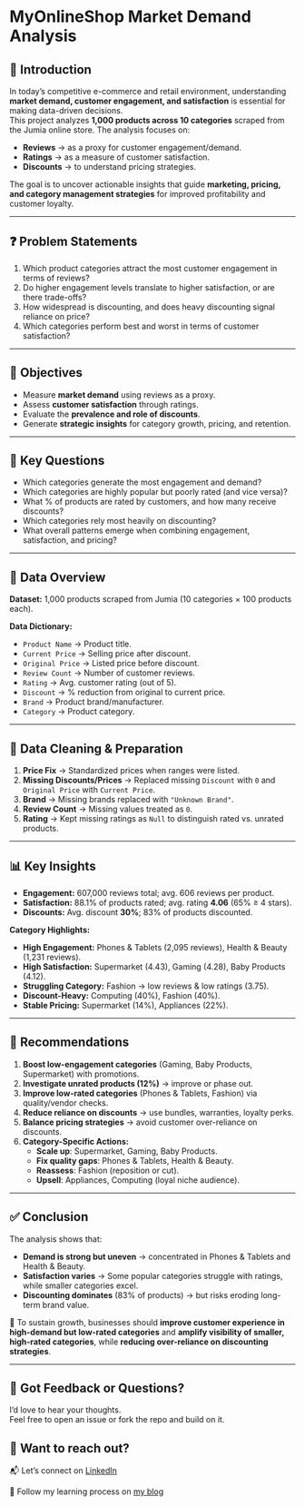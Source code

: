 # MyOnlineShop Market Demand Analysis


## 📌 Introduction  
In today’s competitive e-commerce and retail environment, understanding **market demand, customer engagement, and satisfaction** is essential for making data-driven decisions.  
This project analyzes **1,000 products across 10 categories** scraped from the Jumia online store. The analysis focuses on:  

- **Reviews** → as a proxy for customer engagement/demand.  
- **Ratings** → as a measure of customer satisfaction.  
- **Discounts** → to understand pricing strategies.  

The goal is to uncover actionable insights that guide **marketing, pricing, and category management strategies** for improved profitability and customer loyalty.

---

## ❓ Problem Statements  
1. Which product categories attract the most customer engagement in terms of reviews?  
2. Do higher engagement levels translate to higher satisfaction, or are there trade-offs?  
3. How widespread is discounting, and does heavy discounting signal reliance on price?  
4. Which categories perform best and worst in terms of customer satisfaction?  

---

## 🎯 Objectives  
- Measure **market demand** using reviews as a proxy.  
- Assess **customer satisfaction** through ratings.  
- Evaluate the **prevalence and role of discounts**.  
- Generate **strategic insights** for category growth, pricing, and retention.  

---

## 🔑 Key Questions  
- Which categories generate the most engagement and demand?  
- Which categories are highly popular but poorly rated (and vice versa)?  
- What % of products are rated by customers, and how many receive discounts?  
- Which categories rely most heavily on discounting?  
- What overall patterns emerge when combining engagement, satisfaction, and pricing?  

---

## 📂 Data Overview  
**Dataset:** 1,000 products scraped from Jumia (10 categories × 100 products each).  

**Data Dictionary:**  
- `Product Name` → Product title.  
- `Current Price` → Selling price after discount.  
- `Original Price` → Listed price before discount.  
- `Review Count` → Number of customer reviews.  
- `Rating` → Avg. customer rating (out of 5).  
- `Discount` → % reduction from original to current price.  
- `Brand` → Product brand/manufacturer.  
- `Category` → Product category.  

---

## 🧹 Data Cleaning & Preparation  
1. **Price Fix** → Standardized prices when ranges were listed.  
2. **Missing Discounts/Prices** → Replaced missing `Discount` with `0` and `Original Price` with `Current Price`.  
3. **Brand** → Missing brands replaced with `"Unknown Brand"`.  
4. **Review Count** → Missing values treated as `0`.  
5. **Rating** → Kept missing ratings as `Null` to distinguish rated vs. unrated products.  

---

## 📊 Key Insights  
- **Engagement:** 607,000 reviews total; avg. 606 reviews per product.  
- **Satisfaction:** 88.1% of products rated; avg. rating **4.06** (65% ≥ 4 stars).  
- **Discounts:** Avg. discount **30%**; 83% of products discounted.  

**Category Highlights:**  
- **High Engagement:** Phones & Tablets (2,095 reviews), Health & Beauty (1,231 reviews).  
- **High Satisfaction:** Supermarket (4.43), Gaming (4.28), Baby Products (4.12).  
- **Struggling Category:** Fashion → low reviews & low ratings (3.75).  
- **Discount-Heavy:** Computing (40%), Fashion (40%).  
- **Stable Pricing:** Supermarket (14%), Appliances (22%).  

---

## 📝 Recommendations  
1. **Boost low-engagement categories** (Gaming, Baby Products, Supermarket) with promotions.  
2. **Investigate unrated products (12%)** → improve or phase out.  
3. **Improve low-rated categories** (Phones & Tablets, Fashion) via quality/vendor checks.  
4. **Reduce reliance on discounts** → use bundles, warranties, loyalty perks.  
5. **Balance pricing strategies** → avoid customer over-reliance on discounts.  
6. **Category-Specific Actions:**  
   - **Scale up**: Supermarket, Gaming, Baby Products.  
   - **Fix quality gaps**: Phones & Tablets, Health & Beauty.  
   - **Reassess**: Fashion (reposition or cut).  
   - **Upsell**: Appliances, Computing (loyal niche audience).  

---

## ✅ Conclusion  
The analysis shows that:  
- **Demand is strong but uneven** → concentrated in Phones & Tablets and Health & Beauty.  
- **Satisfaction varies** → Some popular categories struggle with ratings, while smaller categories excel.  
- **Discounting dominates** (83% of products) → but risks eroding long-term brand value.  

📌 To sustain growth, businesses should **improve customer experience in high-demand but low-rated categories** and **amplify visibility of smaller, high-rated categories**, while **reducing over-reliance on discounting strategies**.  

---

## 💬 Got Feedback or Questions?  
I’d love to hear your thoughts.  
Feel free to open an issue or fork the repo and build on it.

## 📲 Want to reach out?

📬 Let’s connect on [LinkedIn](https://www.linkedin.com/in/enobong-umanah/)

🧠 Follow my learning process on [my blog](https://medium.com/@Sophieumanah)
